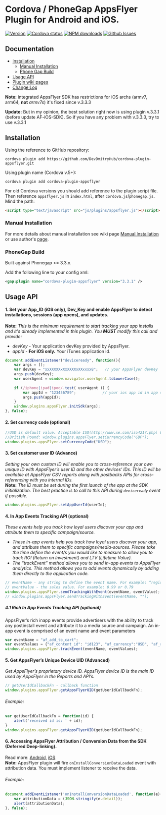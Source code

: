 # Cordova / PhoneGap AppsFlyer Plugin for Android and iOS.

[![Version](https://img.shields.io/npm/v/cordova-plugin-appsflyer.svg?style=flat)](#)
[![Cordova status](https://img.shields.io/badge/cordova-v5.x-blue.svg?style=flat)](#)
[![NPM downloads](https://img.shields.io/npm/dt/cordova-plugin-appsflyer.svg?style=flat)](#)
[![Github Issues](http://githubbadges.herokuapp.com/devdmitryhub/cordova-plugin-appsflyer/issues.svg)](https://github.com/devdmitryhub/cordova-plugin-appsflyer/issues)

## Documentation
- [Installation](#installation)
	- [Manual Installation](#manual-installation)
	- [Phone Gap Build](#phonegap-build)  
- [Usage API](#usage-api)
- [Plugin wiki pages](https://github.com/DevDmitryHub/cordova-plugin-appsflyer/wiki)
- [Change Log](https://github.com/DevDmitryHub/cordova-plugin-appsflyer/releases)

**Note:** integrated AppsFlyer SDK has restrictions for iOS archs (armv7, arm64, **not** _armv7s_) it's fixed since v.3.3.3

**Update:** But in my opinion, the best solution right now is using plugin v.3.3.1 (before update AF-iOS-SDK). So if you have any problem with v.3.3.3, try to use v.3.3.1



## Installation

Using the reference to GitHub repository:

	cordova plugin add https://github.com/DevDmitryHub/cordova-plugin-appsflyer.git

Using plugin name (Cordova v.5+):

	cordova plugin add cordova-plugin-appsflyer


For old Cordova versions you should add reference to the plugin script file. 
Then reference `appsflyer.js` in `index.html`, after `cordova.js`/`phonegap.js`.
Mind the path:

```html
<script type="text/javascript" src="js/plugins/appsflyer.js"></script>
```

### Manual Installation

For more details about manual installation see wiki page [Manual Installation](https://github.com/DevDmitryHub/cordova-plugin-appsflyer/wiki/Manual-installation) or use author's [page](https://github.com/AppsFlyerSDK/PhoneGap#manual-installation).

### PhoneGap Build
Built against Phonegap >= 3.3.x.

Add the following line to your config xml:

```xml
<gap:plugin name="cordova-plugin-appsflyer" version="3.3.1" />
```

## Usage API
 

#### 1\. Set your App_ID (iOS only), Dev_Key and enable AppsFlyer to detect installations, sessions (app opens), and updates.  
**Note:** *This is the minimum requirement to start tracking your app installs and it's already implemented in this plugin. You **_MUST_** modify this call and provide:*

- *devKey* - Your application devKey provided by AppsFlyer.
- *appId*  - **For iOS only.** Your iTunes application id.

```javascript
document.addEventListener("deviceready", function(){
    var args = [];
    var devKey = "xxXXXXXxXxXXXXxXXxxxx8";   // your AppsFlyer devKey
    args.push(devKey);
    var userAgent = window.navigator.userAgent.toLowerCase();
                          
    if (/iphone|ipad|ipod/.test( userAgent )) {
        var appId = "123456789";            // your ios app id in app store
        args.push(appId);
    }
	window.plugins.appsFlyer.initSdk(args);
}, false);
```

#### 2\. Set currency code (optional)
```javascript
//USD is default value. Acceptable ISO(http://www.xe.com/iso4217.php) Currency codes here. Examples:  
//British Pound: window.plugins.appsFlyer.setCurrencyCode("GBP");  
window.plugins.appsFlyer.setCurrencyCode("USD");
```
#### 3\. Set customer user ID (Advance)
*Setting your own custom ID will enable you to cross-reference your own unique ID with AppsFlyer’s user ID and the 
other devices’ IDs. This ID will be available at AppsFlyer CSV reports along with postbacks APIs for cross-referencing 
with you internal IDs.*  
**Note:** *The ID must be set during the first launch of the app at the SDK initialization. The best practice is to call to this API during `deviceready` event if possible.*
```javascript
window.plugins.appsFlyer.setAppUserId(userId);
```
#### 4\. In App Events Tracking API (optional)
*These events help you track how loyal users discover your app and attribute them to specific campaign/source.*
- *These in-app events help you track how loyal users discover your app, and attribute them to specific 
campaigns/media-sources. Please take the time define the event/s you would like to measure to allow you 
to track ROI (Return on Investment) and LTV (Lifetime Value).*
- *The “trackEvent” method allows you to send in-app events to AppsFlyer analytics. This method allows you to 
add events dynamically by adding them directly to the application code.*
```javascript
// eventName - any string to define the event name. For example: “registration” or “purchase”
// eventValue - the sales value. For example: 0.99 or 0.79
window.plugins.appsFlyer.sendTrackingWithEvent(eventName, eventValue);
// window.plugins.appsFlyer.sendTrackingWithEvent(eventName, "");
```
##### 4\.1 Rich In App Events Tracking API (optional)
AppsFlyer’s rich in­app events provide advertisers with the ability to track any post­install event and attribute it to a media source and campaign.
An in­app event is comprised of an event name and event parameters

```javascript
var eventName = "af_add_to_cart";
var eventValues = {"af_content_id": "id123", "af_currency":"USD", "af_revenue": "2"};
window.plugins.appsFlyer.trackEvent(eventName, eventValues);
```
#### 5\. Get AppsFlyer’s Unique Device UID (Advanced)
*Get AppsFlyer’s proprietary device ID. AppsFlyer device ID is the main ID used by AppsFlyer in the Reports and API’s.*
```javascript
// getUserIdCallbackFn - callback function
window.plugins.appsFlyer.getAppsFlyerUID(getUserIdCallbackFn);
```
###### Example:
```javascript
var getUserIdCallbackFn = function(id) {
	alert('received id is: ' + id);
}
window.plugins.appsFlyer.getAppsFlyerUID(getUserIdCallbackFn);
```
#### 6\. Accessing AppsFlyer Attribution / Conversion Data from the SDK (Deferred Deep-linking). 
Read more: [Android](http://support.appsflyer.com/entries/69796693-Accessing-AppsFlyer-Attribution-Conversion-Data-from-the-SDK-Deferred-Deep-linking-), [iOS](http://support.appsflyer.com/entries/22904293-Testing-AppsFlyer-iOS-SDK-Integration-Before-Submitting-to-the-App-Store-)  
**Note:** AppsFlyer plugin will fire `onInstallConversionDataLoaded` event with attribution data. You must implement listener to receive the data.
###### Example:
```javascript
document.addEventListener('onInstallConversionDataLoaded', function(e){
	var attributionData = (JSON.stringify(e.detail));
	alert(attributionData);
}, false);
```
